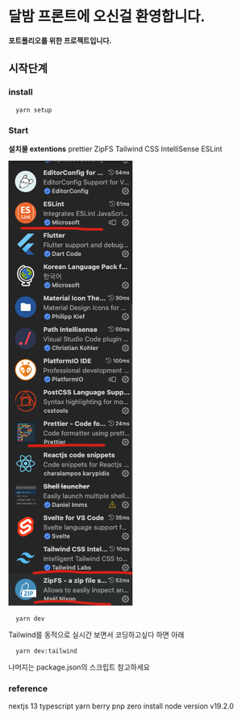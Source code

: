 # 달밤 프론트에 오신걸 환영합니다.

**포트폴리오를 위한 프로젝트입니다.**

## 시작단계

### install

```
  yarn setup
```

### Start

**설치물 extentions**
prettier
ZipFS
Tailwind CSS IntelliSense
ESLint

![extentions](./installextentions.png)

```
  yarn dev
```

Tailwind를 동적으로 실시간 보면서 코딩하고싶다 하면 아래

```
  yarn dev:tailwind
```

나머지는 package.json의 스크립트 참고하세요

### reference

nextjs 13
typescript
yarn berry pnp zero install
node version v19.2.0
